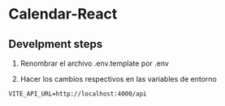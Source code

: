 # Calendar-React

## Develpment steps

1. Renombrar el archivo .env.template por .env

2. Hacer los cambios respectivos en las variables de entorno

```
VITE_API_URL=http://localhost:4000/api
```